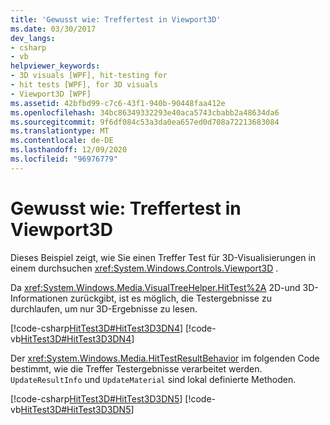 ```yaml
---
title: 'Gewusst wie: Treffertest in Viewport3D'
ms.date: 03/30/2017
dev_langs:
- csharp
- vb
helpviewer_keywords:
- 3D visuals [WPF], hit-testing for
- hit tests [WPF], for 3D visuals
- Viewport3D [WPF]
ms.assetid: 42bfbd99-c7c6-43f1-940b-90448faa412e
ms.openlocfilehash: 34bc86349332293e40aca5743cbabb2a48634da6
ms.sourcegitcommit: 9f6df084c53a3da0ea657ed0d708a72213683084
ms.translationtype: MT
ms.contentlocale: de-DE
ms.lasthandoff: 12/09/2020
ms.locfileid: "96976779"
---
```

# <a name="how-to-hit-test-in-a-viewport3d"></a>Gewusst wie: Treffertest in Viewport3D

Dieses Beispiel zeigt, wie Sie einen Treffer Test für 3D-Visualisierungen in einem durchsuchen <xref:System.Windows.Controls.Viewport3D> .

Da <xref:System.Windows.Media.VisualTreeHelper.HitTest%2A> 2D-und 3D-Informationen zurückgibt, ist es möglich, die Testergebnisse zu durchlaufen, um nur 3D-Ergebnisse zu lesen.

[!code-csharp[HitTest3D#HitTest3D3DN4](~/samples/snippets/csharp/VS_Snippets_Wpf/HitTest3D/CSharp/Window1.xaml.cs#hittest3d3dn4)]
[!code-vb[HitTest3D#HitTest3D3DN4](~/samples/snippets/visualbasic/VS_Snippets_Wpf/HitTest3D/visualbasic/window1.xaml.vb#hittest3d3dn4)]

Der <xref:System.Windows.Media.HitTestResultBehavior> im folgenden Code bestimmt, wie die Treffer Testergebnisse verarbeitet werden. `UpdateResultInfo` und `UpdateMaterial` sind lokal definierte Methoden.

[!code-csharp[HitTest3D#HitTest3D3DN5](~/samples/snippets/csharp/VS_Snippets_Wpf/HitTest3D/CSharp/Window1.xaml.cs#hittest3d3dn5)]
[!code-vb[HitTest3D#HitTest3D3DN5](~/samples/snippets/visualbasic/VS_Snippets_Wpf/HitTest3D/visualbasic/window1.xaml.vb#hittest3d3dn5)]
